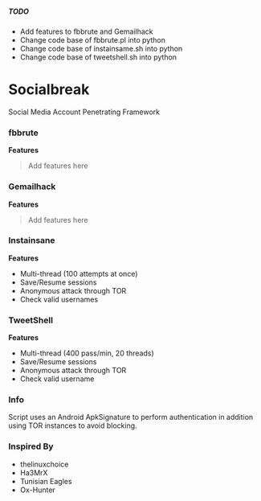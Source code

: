 ##### TODO
- Add features to fbbrute and Gemailhack
- Change code base of fbbrute.pl into python
- Change code base of instainsame.sh into python
- Change code base of tweetshell.sh into python

# Socialbreak
 Social Media Account Penetrating Framework


### fbbrute
**Features**

> Add features here

### Gemailhack
**Features**

> Add features here

### Instainsane
**Features**
- Multi-thread (100 attempts at once)
- Save/Resume sessions
- Anonymous attack through TOR
- Check valid usernames

### TweetShell
**Features**
- Multi-thread (400 pass/min, 20 threads)
- Save/Resume sessions
- Anonymous attack through TOR
- Check valid username



### Info
Script uses an Android ApkSignature to perform authentication in addition using TOR instances to avoid blocking.



### Inspired By
- thelinuxchoice
- Ha3MrX
- Tunisian Eagles
- Ox-Hunter








